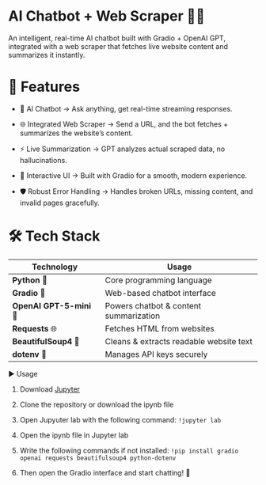 
# AI Chatbot + Web Scraper 🤖🌐

An intelligent, real-time AI chatbot built with Gradio + OpenAI GPT, integrated with a web scraper that fetches live website content and summarizes it instantly.

# 🚀 Features

- 💬 AI Chatbot → Ask anything, get real-time streaming responses.

- 🌐 Integrated Web Scraper → Send a URL, and the bot fetches + summarizes the website’s content.

- ⚡ Live Summarization → GPT analyzes actual scraped data, no hallucinations.

- 🎨 Interactive UI → Built with Gradio for a smooth, modern experience.

- 🛡️ Robust Error Handling → Handles broken URLs, missing content, and invalid pages gracefully.

# 🛠️ Tech Stack

| **Technology**           | **Usage**                               |
| ------------------------ | --------------------------------------- |
| **Python** 🐍            | Core programming language               |
| **Gradio** 🎨            | Web-based chatbot interface             |
| **OpenAI GPT-5-mini** 🤖 | Powers chatbot & content summarization  |
| **Requests** 🌐          | Fetches HTML from websites              |
| **BeautifulSoup4** 🥣    | Cleans & extracts readable website text |
| **dotenv** 🔑            | Manages API keys securely               |

▶️ Usage

1. Download [Jupyter](https://jupyter.org/install)

2. Clone the repository or download the ipynb file 

3. Open Jupyuter lab with the following command:
`!jupyter lab`

4. Open the ipynb file in Jupyter lab
   
5. Write the following commands if not installed:
`!pip install gradio openai requests beautifulsoup4 python-dotenv`

6. Then open the Gradio interface and start chatting! 🚀

